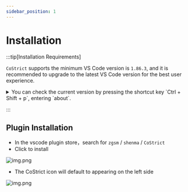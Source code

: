 ```yaml
---
sidebar_position: 1
---
```


# Installation



:::tip[Installation Requirements]

`CoStrict` supports the minimum VS Code version is `1.86.3`, and it is recommended to upgrade to the latest VS Code version for the best user experience.


<details>
  <summary> You can check the current version by pressing the shortcut key `Ctrl + Shift + p`, entering `about`. </summary>

</details>

:::


## Plugin Installation

- In the vscode plugin store，search for `zgsm` / `shenma` / `CoStrict` 
-  Click to install

![img.png](./install/install.png)

- The CoStrict icon will default to appearing on the left side

![img.png](./install/login.png)
